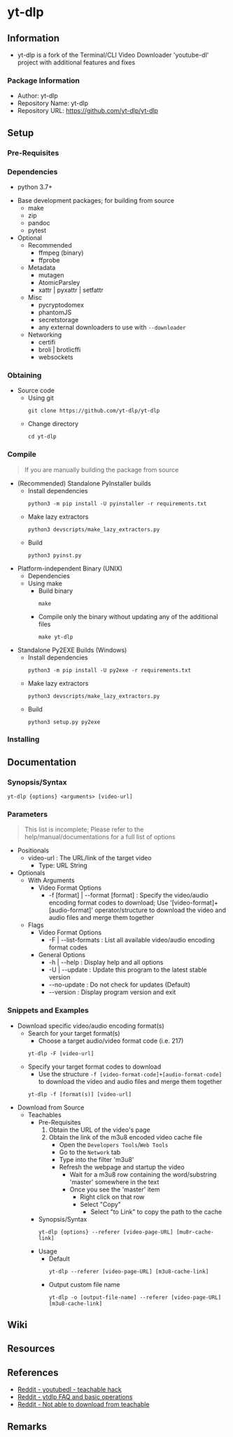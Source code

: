 # yt-dlp

## Information
+ yt-dlp is a fork of the Terminal/CLI Video Downloader 'youtube-dl' project with additional features and fixes

### Package Information
+ Author: yt-dlp
+ Repository Name: yt-dlp
+ Repository URL: https://github.com/yt-dlp/yt-dlp

## Setup
### Pre-Requisites

### Dependencies
+ python 3.7+
- Base development packages; for building from source
    + make
    + zip
    + pandoc
    + pytest
- Optional
    - Recommended
        + ffmpeg (binary)
        + ffprobe
    - Metadata
        + mutagen
        + AtomicParsley
        + xattr | pyxattr | setfattr
    - Misc
        + pycryptodomex
        + phantomJS
        + secretstorage
        + any external downloaders to use with `--downloader`
    - Networking
        + certifi
        + broli | brotlicffi
        + websockets

### Obtaining
- Source code
    - Using git
        ```console
        git clone https://github.com/yt-dlp/yt-dlp
        ```
    - Change directory
        ```console
        cd yt-dlp
        ```

### Compile
> If you are manually building the package from source
- (Recommended) Standalone PyInstaller builds 
    - Install dependencies
        ```console
        python3 -m pip install -U pyinstaller -r requirements.txt
        ```
    - Make lazy extractors
        ```console
        python3 devscripts/make_lazy_extractors.py
        ```
    - Build
        ```console
        python3 pyinst.py
        ```
- Platform-independent Binary (UNIX)
    - Dependencies
    - Using make
        - Build binary
            ```console
            make
            ```
        - Compile only the binary without updating any of the additional files
            ```console
            make yt-dlp
            ```
- Standalone Py2EXE Builds (Windows)
    - Install dependencies
        ```console
        python3 -m pip install -U py2exe -r requirements.txt
        ```
    - Make lazy extractors
        ```console
        python3 devscripts/make_lazy_extractors.py
        ```
    - Build
        ```console
        python3 setup.py py2exe
        ```

### Installing

## Documentation
### Synopsis/Syntax
```console
yt-dlp {options} <arguments> [video-url]
```

### Parameters
> This list is incomplete; Please refer to the help/manual/documentations for a full list of options
- Positionals
    - video-url : The URL/link of the target video
        + Type: URL String
- Optionals
    - With Arguments
        - Video Format Options
            + -f [format] | --format [format] : Specify the video/audio encoding format codes to download; Use '[video-format]+[audio-format]' operator/structure to download the video and audio files and merge them together
    - Flags
        - Video Format Options
            + -F | --list-formats : List all available video/audio encoding format codes
        - General Options
            + -h | --help   : Display help and all options
            + -U | --update : Update this program to the latest stable version
            + --no-update   : Do not check for updates (Default)
            + --version     : Display program version and exit

### Snippets and Examples
- Download specific video/audio encoding format(s)
    - Search for your target format(s)
        + Choose a target audio/video format code (i.e. 217)
        ```console
        yt-dlp -F [video-url]
        ```
    - Specify your target format codes to download
        + Use the structure `-f [video-format-code]+[audio-format-code]` to download the video and audio files and merge them together
        ```console
        yt-dlp -f [format(s)] [video-url]
        ```
- Download from Source 
    - Teachables
        - Pre-Requisites
            1. Obtain the URL of the video's page
            2. Obtain the link of the m3u8 encoded video cache file
                + Open the `Developers Tools`/`Web Tools`
                + Go to the `Network` tab
                + Type into the filter 'm3u8'
                - Refresh the webpage and startup the video
                    + Wait for a m3u8 row containing the word/substring 'master' somewhere in the text
                    - Once you see the 'master' item
                        + Right click on that row
                        - Select "Copy"
                            + Select "to Link" to copy the path to the cache
        - Synopsis/Syntax
            ```console
            yt-dlp {options} --referer [video-page-URL] [mu8r-cache-link]
            ```
        - Usage
            - Default
                ```console
                yt-dlp --referer [video-page-URL] [m3u8-cache-link]
                ```
            - Output custom file name
                ```console
                yt-dlp -o [output-file-name] --referer [video-page-URL] [m3u8-cache-link]
                ```

## Wiki

## Resources

## References
+ [Reddit - youtubedl - teachable hack](https://www.reddit.com/r/youtubedl/comments/105zhx1/teachable_hack/)
+ [Reddit - ytdlp FAQ and basic operations](https://old.reddit.com/user/krimsen/comments/uzpaaq/ytdlp_faq_and_basic_operation_tips_and_tricks/)
+ [Reddit - Not able to download from teachable](https://old.reddit.com/r/youtubedl/comments/v0h7su/not_able_to_download_from_teachable/iah7606/)

## Remarks
